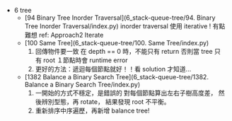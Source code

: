 * 6 tree
    * [94 Binary Tree Inorder Traversal](6_stack-queue-tree/94. Binary Tree Inorder Traversal/index.py) 
        inorder traversal 使用 iterative ! 有點難想
        ref: Approach2 Iterate
    * [100 Same Tree](6_stack-queue-tree/100. Same Tree/index.py)
        1. 回傳物件要一致
            在 depth == 0 時，不能只有 return
            否則當 tree 只有 root １節點時會 runtime error
        2. 更好的方法：遞迴每個節點就好！！看 solution 才知道...
    * [1382 Balance a Binary Search Tree](6_stack-queue-tree/1382. Balance a Binary Search Tree/index.py)
        1. 一開始的方式不穩定，是錯誤的
            對每個節點算出左右子樹高度差，
            然後辨別型態，再 rotate，
            結果發現 root 不平衡。
        2. 重新排序中序遍歷，再新增 balance tree!
